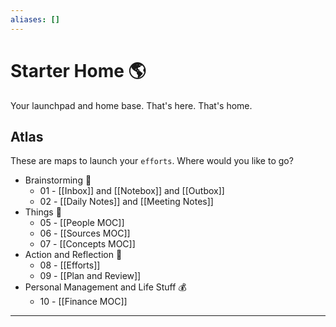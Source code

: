 ```yaml
---
aliases: []
---
```

# Starter Home 🌎
Your launchpad and home base. That's here. That's home.

## Atlas
These are maps to launch your `efforts`. Where would you like to go?
- Brainstorming 🧠
	- 01 - [[Inbox]] and [[Notebox]] and [[Outbox]]
	- 02 - [[Daily Notes]] and [[Meeting Notes]]
- Things 🧰
	- 05 - [[People MOC]]
	- 06 - [[Sources MOC]]
	- 07 - [[Concepts MOC]]
- Action and Reflection 🏃
	- 08 - [[Efforts]]
	- 09 - [[Plan and Review]]
- Personal Management and Life Stuff 💰
	- 10 - [[Finance MOC]]
---

